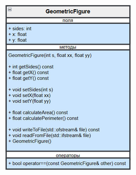 ![GeometricFigure](https://github.com/dmtmlv/-11-1/blob/main/OOP/LAB1/UMLdgrms/GeomitricFigure.jpg)
